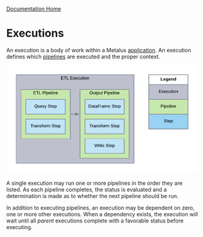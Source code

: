 [Documentation Home](readme.md)

# Executions
An execution is a body of work within a Metalus [application](applications.md). An execution defines which 
[pipelines](pipelines.md) are executed and the proper context.

![Execution Summary](images/Execution_Overview.png)

A single execution may run one or more pipelines in the order they are listed. As each pipeline completes, the status is
evaluated and a determination is made as to whether the next pipeline should be run.

In addition to executing pipelines, an execution may be dependent on zero, one or more other executions. When a 
dependency exists, the execution will wait until all _parent_ executions complete with a favorable status before
executing.
